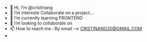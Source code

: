 - 👋 Hi, I’m @cristinang
- 👀 I’m intereste Collaborate on a project...
- 🌱 I’m currently learning  FRONTEND
- 💞️ I’m looking to collaborate on 
- 📫 How to reach me : By email --> CRISTINANG20@GMAIL.COM 
- 

<!---
cristinang/cristinang is a ✨ special ✨ repository because its `README.md` (this file) appears on your GitHub profile.
You can click the Preview link to take a look at your changes.
--->
